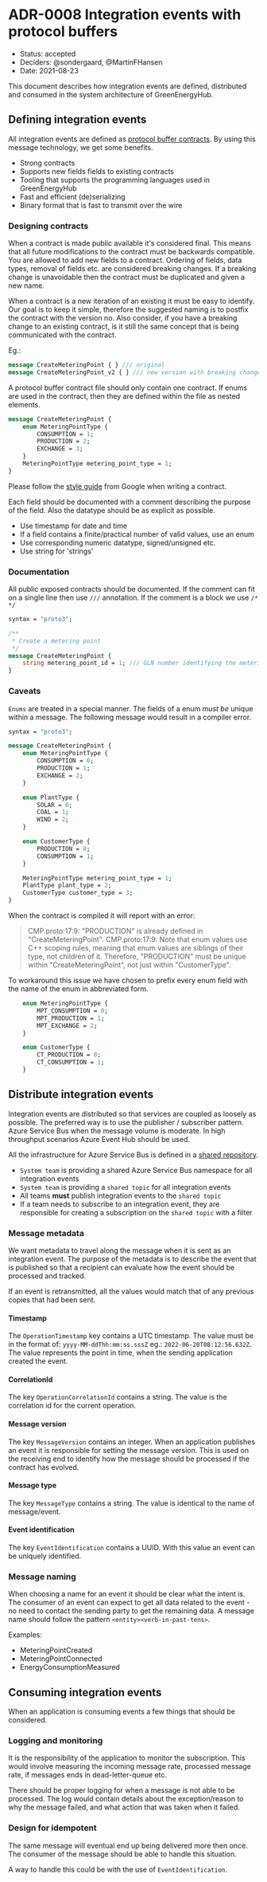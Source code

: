 # ADR-0008 Integration events with protocol buffers

* Status: accepted
* Deciders: @sondergaard, @MartinFHansen
* Date: 2021-08-23

This document describes how integration events are defined, distributed and consumed in the system architecture of GreenEnergyHub.

## Defining integration events

All integration events are defined as [protocol buffer contracts](https://developers.google.com/protocol-buffers "Protocol Buffers | Google Developers"). By using this message technology, we get some benefits.

* Strong contracts
* Supports new fields fields to existing contracts
* Tooling that supports the programming languages used in GreenEnergyHub
* Fast and efficient (de)serializing
* Binary format that is fast to transmit over the wire

### Designing contracts

When a contract is made public available it's considered final. This means that all future modifications to the contract must be backwards compatible. You are allowed to add new fields to a contract. Ordering of fields, data types, removal of fields etc. are considered breaking changes. If a breaking change is unavoidable then the contract must be duplicated and given a new name.

When a contract is a new iteration of an existing it must be easy to identify. Our goal is to keep it simple, therefore the suggested naming is to postfix the contract with the version no. Also consider, if you have a breaking change to an existing contract, is it still the same concept that is being communicated with the contract.

Eg.:

``` proto
message CreateMeteringPoint { } /// original
message CreateMeteringPoint_v2 { } /// new version with breaking change
```

A protocol buffer contract file should only contain one contract. If enums are used in the contract, then they are defined within the file as nested elements.

``` proto
message CreateMeteringPoint {
    enum MeteringPointType {
        CONSUMPTION = 1;
        PRODUCTION = 2;
        EXCHANGE = 3;
    }
    MeteringPointType metering_point_type = 1;
}
```

Please follow the [style guide](https://developers.google.com/protocol-buffers/docs/style "Style Guide | Google Developers") from Google when writing a contract.

Each field should be documented with a comment describing the purpose of the field. Also the datatype should be as explicit as possible.

* Use timestamp for date and time
* If a field contains a finite/practical number of valid values, use an enum
* Use corresponding numeric datatype, signed/unsigned etc.
* Use string for 'strings'

### Documentation

All public exposed contracts should be documented. If the comment can fit on a single line then use `///` annotation. If the comment is a block we use `/* */`

``` protobuf
syntax = "proto3";

/**
 * Create a metering point
 */
message CreateMeteringPoint {
    string metering_point_id = 1; /// GLN number identifying the metering point
}

```

### Caveats

`Enums` are treated in a special manner. The fields of a enum *must be* unique within a message. The following message would result in a compiler error.

``` protobuf
syntax = "proto3";

message CreateMeteringPoint {
    enum MeteringPointType {
        CONSUMPTION = 0;
        PRODUCTION = 1;
        EXCHANGE = 2;
    }

    enum PlantType {
        SOLAR = 0;
        COAL = 1;
        WIND = 2;
    }

    enum CustomerType {
        PRODUCTION = 0;
        CONSUMPTION = 1;
    }

    MeteringPointType metering_point_type = 1;
    PlantType plant_type = 2;
    CustomerType customer_type = 3;
}
```

When the contract is compiled it will report with an error:

> CMP.proto:17:9: "PRODUCTION" is already defined in "CreateMeteringPoint".
> CMP.proto:17:9: Note that enum values use C++ scoping rules, meaning that enum values are siblings of their type, not children of it.  Therefore, "PRODUCTION" must be unique within "CreateMeteringPoint", not just within "CustomerType".

To workaround this issue we have chosen to prefix every enum field with the name of the enum in abbreviated form.

``` protobuf
    enum MeteringPointType {
        MPT_CONSUMPTION = 0;
        MPT_PRODUCTION = 1;
        MPT_EXCHANGE = 2;
    }

    enum CustomerType {
        CT_PRODUCTION = 0;
        CT_CONSUMPTION = 1;
    }
```

## Distribute integration events

Integration events are distributed so that services are coupled as loosely as possible. The preferred way is to use the publisher / subscriber pattern. Azure Service Bus when the message volume is moderate. In high throughput scenarios Azure Event Hub should be used.

All the infrastructure for Azure Service Bus is defined in a [shared repository](https://github.com/Energinet-DataHub/geh-shared-resources "Shared Resources").

* `System team` is providing a shared Azure Service Bus namespace for all integration events
* `System team` is providing a `shared topic` for all integration events
* All teams **must** publish integration events to the `shared topic`
* If a team needs to subscribe to an integration event, they are responsible for creating a subscription on the `shared topic` with a filter

### Message metadata

We want metadata to travel along the message when it is sent as an integration event. The purpose of the metadata is to describe the event that is published so that a recipient can evaluate how the event should be processed and tracked.

If an event is retransmitted, all the values would match that of any previous copies that had been sent.

#### Timestamp

The `OperationTimestamp` key contains a UTC timestamp. The value must be in the format of: `yyyy-MM-ddThh:mm:ss.sssZ` eg.: `2022-06-20T08:12:56.632Z`. The value represents the point in time, when the sending application created the event.

#### CorrelationId

The key `OperationCorrelationId` contains a string. The value is the correlation id for the current operation.

#### Message version

The key `MessageVersion` contains an integer. When an application publishes an event it is responsible for setting the message version. This is used on the receiving end to identify how the message should be processed if the contract has evolved.

#### Message type

The key `MessageType` contains a string. The value is identical to the name of message/event.

#### Event identification

The key `EventIdentification` contains a UUID. With this value an event can be uniquely identified.

### Message naming

When choosing a name for an event it should be clear what the intent is. The consumer of an event can expect to get all data related to the event - no need to contact the sending party to get the remaining data. A message name should follow the pattern `<entity><verb-in-past-tens>`.

Examples:

* MeteringPointCreated
* MeteringPointConnected
* EnergyConsumptionMeasured

## Consuming integration events

When an application is consuming events a few things that should be considered.

### Logging and monitoring

It is the responsibility of the application to monitor the subscription. This would involve measuring the incoming message rate, processed message rate, if messages ends in dead-letter-queue etc.

There should be proper logging for when a message is not able to be processed. The log would contain details about the exception/reason to why the message failed, and what action that was taken when it failed.

### Design for idempotent

The same message will eventual end up being delivered more then once. The consumer of the message should be able to handle this situation.

A way to handle this could be with the use of `EventIdentification`.
